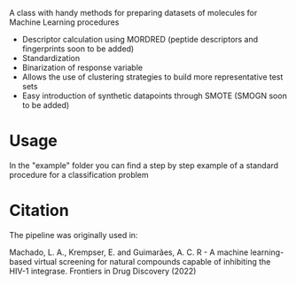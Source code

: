 A class with handy methods for preparing datasets of molecules for Machine Learning procedures

- Descriptor calculation using MORDRED (peptide descriptors and fingerprints soon to be added)
- Standardization
- Binarization of response variable
- Allows the use of clustering strategies to build more representative test sets
- Easy introduction of synthetic datapoints through SMOTE (SMOGN soon to be added)

# Usage
In the "example" folder you can find a step by step example of a standard procedure for a classification problem

# Citation

The pipeline was originally used in:

Machado, L. A., Krempser, E. and Guimarães, A. C. R - A machine learning-based virtual screening for natural compounds capable of inhibiting the HIV-1 integrase. Frontiers in Drug Discovery (2022)
